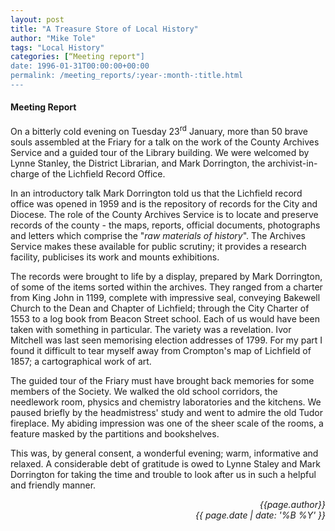 ```yaml
---
layout: post
title: "A Treasure Store of Local History"
author: "Mike Tole"
tags: "Local History"
categories: [“Meeting report"]
date: 1996-01-31T00:00:00+00:00
permalink: /meeting_reports/:year-:month-:title.html
---
```

#### Meeting Report ####

On a bitterly cold evening on Tuesday 23<sup>rd</sup> January, more than 50 brave souls assembled at the Friary for a talk on the work of the County Archives Service and a guided tour of the Library building. We were welcomed by Lynne Stanley, the District Librarian, and Mark Dorrington, the archivist-in-charge of the Lichfield Record Office. 

In an introductory talk Mark Dorrington told us that the Lichfield record office was opened in 1959 and is the repository of records for the City and Diocese. The role of the County Archives Service is to locate and preserve records of the county - the maps, reports, official documents, photographs and letters which comprise the "*raw materials of history*". The Archives Service makes these available for public scrutiny; it provides a research facility, publicises its work and mounts exhibitions. 

The records were brought to life by a display, prepared by Mark Dorrington, of some of the items sorted within the archives. They ranged from a charter from King John in 1199, complete with impressive seal, conveying Bakewell Church to the Dean and Chapter of Lichfield; through the City Charter of 1553 to a log book from Beacon Street school. Each of us would have been taken with something in particular. The variety was a revelation. Ivor Mitchell was last seen memorising election addresses of 1799. For my part I found it difficult to tear myself away from Crompton's map of Lichfield of 1857; a cartographical work of art. 

The guided tour of the Friary must have brought back memories for some members of the Society. We walked the old school corridors, the needlework room, physics and chemistry laboratories and the kitchens. We paused briefly by the headmistress' study and went to admire the old Tudor fireplace. My abiding impression was one of the sheer scale of the rooms, a feature masked by the partitions and bookshelves. 

This was, by general consent, a wonderful evening; warm, informative and relaxed. A considerable debt of gratitude is owed to Lynne Staley and Mark Dorrington for taking the time and trouble to look after us in such a helpful and friendly manner. 

<p align="right"><i> {{page.author}} <br> {{ page.date | date: '%B %Y' }} </i></p>
